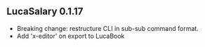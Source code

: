 ## LucaSalary 0.1.17

* Breaking change: restructure CLI in sub-sub command format.
* Add 'x-editor' on export to LucaBook
